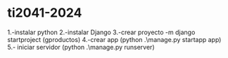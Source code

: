 # ti2041-2024

1.-instalar python
2.-instalar Django
3.-crear proyecto -m django startproject (gproductos)
4.-crear app  (python .\manage.py startapp app)    
5.- iniciar servidor (python .\manage.py runserver)


